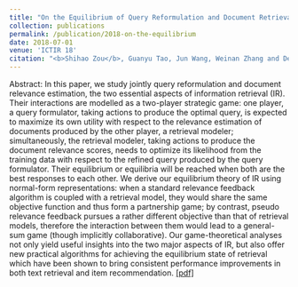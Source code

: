 ```yaml
---
title: "On the Equilibrium of Query Reformulation and Document Retrieval"
collection: publications
permalink: /publication/2018-on-the-equilibrium
date: 2018-07-01
venue: 'ICTIR 18'
citation: "<b>Shihao Zou</b>, Guanyu Tao, Jun Wang, Weinan Zhang and Dell Zhang, &quot;On the Equilibrium of Query Reformulation and Document Retrieval,&quot; ACM SIGIR International Conference on the Theory of Information Retrieval (ICTIR 18), accpeted."
---
```


Abstract: In this paper, we study jointly query reformulation and document relevance estimation, the two essential aspects of information retrieval (IR). Their interactions are modelled as a two-player strategic game: one player, a query formulator, taking actions to produce the optimal query, is expected to maximize its own utility with respect to the relevance estimation of documents produced by the other player, a retrieval modeler; simultaneously, the retrieval modeler, taking actions to produce the document relevance scores, needs to optimize its likelihood from the training data with respect to the refined query produced by the query formulator. Their equilibrium or equilibria will be reached when both are the best responses to each other. We derive our equilibrium theory of IR using normal-form representations: when a standard relevance feedback algorithm is coupled with a retrieval model, they would share the same objective function and thus form a partnership game; by contrast, pseudo relevance feedback pursues a rather different objective than that of retrieval models, therefore the interaction between them would lead to a general-sum game (though implicitly collaborative). Our game-theoretical analyses not only yield useful insights into the two major aspects of IR, but also offer new practical algorithms for achieving the equilibrium state of retrieval which have been shown to bring consistent performance improvements in both text retrieval and item recommendation. 
[[pdf]](/files/ictir2018.pdf)
